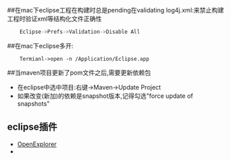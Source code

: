 ##在mac下eclipse工程在构建时总是pending在validating log4j.xml:来禁止构建工程时验证xml等结构化文件正确性
```java
	Eclipse->Prefs->Validation->Disable All
```
##在mac下eclipse多开:
```shell
	Termianl->open -n /Application/Eclipse.app
```
##当maven项目更新了pom文件之后,需要更新依赖包
* 在eclipse中选中项目:右键->Maven->Update Project
* 如果改变(新加)的依赖是snapshot版本,记得勾选"force update of snapshots"

## eclipse插件
* [OpenExplorer](https://github.com/samsonw/OpenExplorer/downloads)
* 